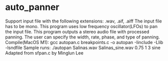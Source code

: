 # auto_panner
Support input file with the following extensions: .wav, .aif, .aiff 
The input file has to be mono.
This program uses low frequency oscillator(LFOs) to pan the input file.
This program outputs a stereo audio file with processed panning. 
The user can specify the width, rate, phase, and type of panning.
Compile(MacOS M1): gcc autopan.c breakpoints.c -o autopan -Iinclude -Llib -lsndfile
Sample runs:
./autopan Salinas.wav Salinas_sine.wav 0.75 1 3 sine
Adapted from sfpan.c by Minglun Lee
